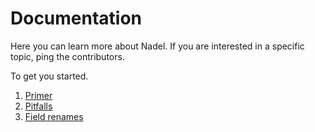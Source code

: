 # Documentation

Here you can learn more about Nadel. If you are interested in a specific topic, ping the contributors.

To get you started.

1. [Primer](./Primer.MD)
2. [Pitfalls](./Pitfalls.MD)
3. [Field renames](./Renames.MD)
